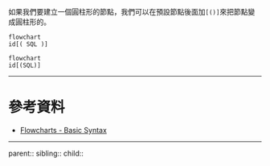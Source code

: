 如果我們要建立一個圓柱形的節點，我們可以在預設節點後面加`[()]`來把節點變成圓柱形的。
```Mermaid
flowchart
id[( SQL )]
```
```mermaid
flowchart
id[(SQL)]
```
- - -
# 參考資料
- [Flowcharts - Basic Syntax](https://mermaid.js.org/syntax/flowchart.html)
- - -
parent::
sibling::
child::